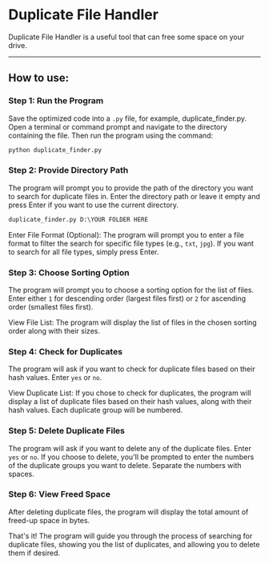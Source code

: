 # Duplicate File Handler

Duplicate File Handler is a useful tool that can free some space on your drive.

---

## How to use:

### Step 1: Run the Program
Save the optimized code into a `.py` file, for example, duplicate_finder.py. Open a terminal or command prompt and navigate to the directory containing the file. Then run the program using the command:

```python
python duplicate_finder.py
```

### Step 2: Provide Directory Path
The program will prompt you to provide the path of the directory you want to search for duplicate files in. Enter the directory path or leave it empty and press Enter if you want to use the current directory.

```python
duplicate_finder.py D:\YOUR FOLDER HERE
```

Enter File Format (Optional):
The program will prompt you to enter a file format to filter the search for specific file types (e.g., `txt`, `jpg`). If you want to search for all file types, simply press Enter.

### Step 3: Choose Sorting Option
The program will prompt you to choose a sorting option for the list of files. Enter either `1` for descending order (largest files first) or `2` for ascending order (smallest files first).

View File List:
The program will display the list of files in the chosen sorting order along with their sizes.

### Step 4: Check for Duplicates
The program will ask if you want to check for duplicate files based on their hash values. Enter `yes` or `no`.

View Duplicate List:
If you chose to check for duplicates, the program will display a list of duplicate files based on their hash values, along with their hash values. Each duplicate group will be numbered.

### Step 5: Delete Duplicate Files
The program will ask if you want to delete any of the duplicate files. Enter `yes` or `no`. If you choose to delete, you'll be prompted to enter the numbers of the duplicate groups you want to delete. Separate the numbers with spaces.

### Step 6: View Freed Space
After deleting duplicate files, the program will display the total amount of freed-up space in bytes.

That's it! The program will guide you through the process of searching for duplicate files, showing you the list of duplicates, and allowing you to delete them if desired.
